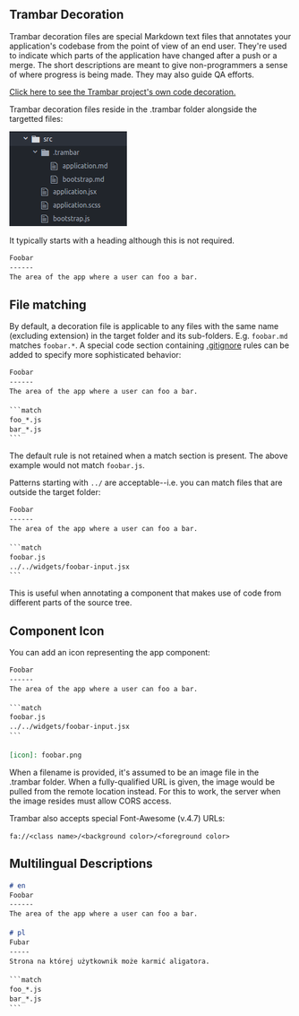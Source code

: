Trambar Decoration
------------------

Trambar decoration files are special Markdown text files that annotates your application's codebase from the point of view of an end user. They're used to indicate which parts of the application have changed after a push or a merge. The short descriptions are meant to give non-programmers a sense of where progress is being made. They may also guide QA efforts.

[Click here to see the Trambar project's own code decoration.](https://trambar.io/deco-demo/)

Trambar decoration files reside in the .trambar folder alongside the targetted files:

![.trambar folder](img/trambar-folder.png)

It typically starts with a heading although this is not required.

```markdown
Foobar
------
The area of the app where a user can foo a bar.
```

## File matching

By default, a decoration file is applicable to any files with the same name (excluding extension) in the target folder and its sub-folders. E.g. `foobar.md` matches `foobar.*`. A special code section containing [.gitignore](https://git-scm.com/docs/gitignore) rules can be added to specify more sophisticated behavior:

```markdown
Foobar
------
The area of the app where a user can foo a bar.

​```​match
foo_*.js
bar_*.js
​```​
```

The default rule is not retained when a match section is present. The above example would not match `foobar.js`.

Patterns starting with `../` are acceptable--i.e. you can match files that are outside the target folder:

```markdown
Foobar
------
The area of the app where a user can foo a bar.

​```​match
foobar.js
../../widgets/foobar-input.jsx
​```​
```

This is useful when annotating a component that makes use of code from different parts of the source tree.

## Component Icon

You can add an icon representing the app component:

```markdown
Foobar
------
The area of the app where a user can foo a bar.

​```​match
foobar.js
../../widgets/foobar-input.jsx
​```​

[icon]: foobar.png
```

When a filename is provided, it's assumed to be an image file in the .trambar folder. When a fully-qualified URL is given, the image would be pulled from the remote location instead. For this to work, the server when the image resides must allow CORS access.

Trambar also accepts special Font-Awesome (v.4.7) URLs:

`fa://<class name>/<background color>/<foreground color>`

## Multilingual Descriptions

```markdown
# en
Foobar
------
The area of the app where a user can foo a bar.

# pl
Fubar
-----
Strona na której użytkownik może karmić aligatora.  

​```​match
foo_*.js
bar_*.js
​```​
```
